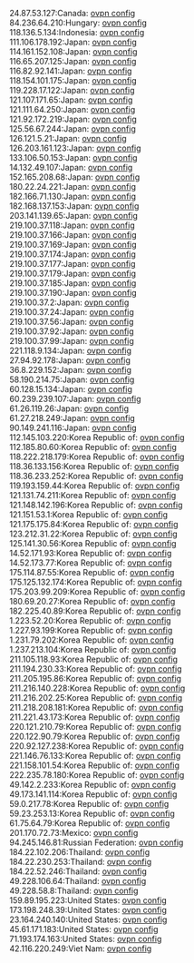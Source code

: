 24.87.53.127:Canada: [ovpn config](vpn/24_87_53_127.ovpn)  
84.236.64.210:Hungary: [ovpn config](vpn/84_236_64_210.ovpn)  
118.136.5.134:Indonesia: [ovpn config](vpn/118_136_5_134.ovpn)  
111.106.178.192:Japan: [ovpn config](vpn/111_106_178_192.ovpn)  
114.161.152.108:Japan: [ovpn config](vpn/114_161_152_108.ovpn)  
116.65.207.125:Japan: [ovpn config](vpn/116_65_207_125.ovpn)  
116.82.92.141:Japan: [ovpn config](vpn/116_82_92_141.ovpn)  
118.154.101.175:Japan: [ovpn config](vpn/118_154_101_175.ovpn)  
119.228.17.122:Japan: [ovpn config](vpn/119_228_17_122.ovpn)  
121.107.171.65:Japan: [ovpn config](vpn/121_107_171_65.ovpn)  
121.111.64.250:Japan: [ovpn config](vpn/121_111_64_250.ovpn)  
121.92.172.219:Japan: [ovpn config](vpn/121_92_172_219.ovpn)  
125.56.67.244:Japan: [ovpn config](vpn/125_56_67_244.ovpn)  
126.121.5.21:Japan: [ovpn config](vpn/126_121_5_21.ovpn)  
126.203.161.123:Japan: [ovpn config](vpn/126_203_161_123.ovpn)  
133.106.50.153:Japan: [ovpn config](vpn/133_106_50_153.ovpn)  
14.132.49.107:Japan: [ovpn config](vpn/14_132_49_107.ovpn)  
152.165.208.68:Japan: [ovpn config](vpn/152_165_208_68.ovpn)  
180.22.24.221:Japan: [ovpn config](vpn/180_22_24_221.ovpn)  
182.166.71.130:Japan: [ovpn config](vpn/182_166_71_130.ovpn)  
182.168.137.153:Japan: [ovpn config](vpn/182_168_137_153.ovpn)  
203.141.139.65:Japan: [ovpn config](vpn/203_141_139_65.ovpn)  
219.100.37.118:Japan: [ovpn config](vpn/219_100_37_118.ovpn)  
219.100.37.166:Japan: [ovpn config](vpn/219_100_37_166.ovpn)  
219.100.37.169:Japan: [ovpn config](vpn/219_100_37_169.ovpn)  
219.100.37.174:Japan: [ovpn config](vpn/219_100_37_174.ovpn)  
219.100.37.177:Japan: [ovpn config](vpn/219_100_37_177.ovpn)  
219.100.37.179:Japan: [ovpn config](vpn/219_100_37_179.ovpn)  
219.100.37.185:Japan: [ovpn config](vpn/219_100_37_185.ovpn)  
219.100.37.190:Japan: [ovpn config](vpn/219_100_37_190.ovpn)  
219.100.37.2:Japan: [ovpn config](vpn/219_100_37_2.ovpn)  
219.100.37.24:Japan: [ovpn config](vpn/219_100_37_24.ovpn)  
219.100.37.56:Japan: [ovpn config](vpn/219_100_37_56.ovpn)  
219.100.37.92:Japan: [ovpn config](vpn/219_100_37_92.ovpn)  
219.100.37.99:Japan: [ovpn config](vpn/219_100_37_99.ovpn)  
221.118.9.134:Japan: [ovpn config](vpn/221_118_9_134.ovpn)  
27.94.92.178:Japan: [ovpn config](vpn/27_94_92_178.ovpn)  
36.8.229.152:Japan: [ovpn config](vpn/36_8_229_152.ovpn)  
58.190.214.75:Japan: [ovpn config](vpn/58_190_214_75.ovpn)  
60.128.15.134:Japan: [ovpn config](vpn/60_128_15_134.ovpn)  
60.239.239.107:Japan: [ovpn config](vpn/60_239_239_107.ovpn)  
61.26.119.26:Japan: [ovpn config](vpn/61_26_119_26.ovpn)  
61.27.218.249:Japan: [ovpn config](vpn/61_27_218_249.ovpn)  
90.149.241.116:Japan: [ovpn config](vpn/90_149_241_116.ovpn)  
112.145.103.220:Korea Republic of: [ovpn config](vpn/112_145_103_220.ovpn)  
112.185.80.60:Korea Republic of: [ovpn config](vpn/112_185_80_60.ovpn)  
118.222.218.179:Korea Republic of: [ovpn config](vpn/118_222_218_179.ovpn)  
118.36.133.156:Korea Republic of: [ovpn config](vpn/118_36_133_156.ovpn)  
118.36.233.252:Korea Republic of: [ovpn config](vpn/118_36_233_252.ovpn)  
119.193.159.44:Korea Republic of: [ovpn config](vpn/119_193_159_44.ovpn)  
121.131.74.211:Korea Republic of: [ovpn config](vpn/121_131_74_211.ovpn)  
121.148.142.196:Korea Republic of: [ovpn config](vpn/121_148_142_196.ovpn)  
121.151.53.1:Korea Republic of: [ovpn config](vpn/121_151_53_1.ovpn)  
121.175.175.84:Korea Republic of: [ovpn config](vpn/121_175_175_84.ovpn)  
123.212.31.22:Korea Republic of: [ovpn config](vpn/123_212_31_22.ovpn)  
125.141.30.56:Korea Republic of: [ovpn config](vpn/125_141_30_56.ovpn)  
14.52.171.93:Korea Republic of: [ovpn config](vpn/14_52_171_93.ovpn)  
14.52.173.77:Korea Republic of: [ovpn config](vpn/14_52_173_77.ovpn)  
175.114.87.55:Korea Republic of: [ovpn config](vpn/175_114_87_55.ovpn)  
175.125.132.174:Korea Republic of: [ovpn config](vpn/175_125_132_174.ovpn)  
175.203.99.209:Korea Republic of: [ovpn config](vpn/175_203_99_209.ovpn)  
180.69.20.27:Korea Republic of: [ovpn config](vpn/180_69_20_27.ovpn)  
182.225.40.89:Korea Republic of: [ovpn config](vpn/182_225_40_89.ovpn)  
1.223.52.20:Korea Republic of: [ovpn config](vpn/1_223_52_20.ovpn)  
1.227.93.199:Korea Republic of: [ovpn config](vpn/1_227_93_199.ovpn)  
1.231.79.202:Korea Republic of: [ovpn config](vpn/1_231_79_202.ovpn)  
1.237.213.104:Korea Republic of: [ovpn config](vpn/1_237_213_104.ovpn)  
211.105.118.93:Korea Republic of: [ovpn config](vpn/211_105_118_93.ovpn)  
211.194.230.33:Korea Republic of: [ovpn config](vpn/211_194_230_33.ovpn)  
211.205.195.86:Korea Republic of: [ovpn config](vpn/211_205_195_86.ovpn)  
211.216.140.228:Korea Republic of: [ovpn config](vpn/211_216_140_228.ovpn)  
211.216.202.25:Korea Republic of: [ovpn config](vpn/211_216_202_25.ovpn)  
211.218.208.181:Korea Republic of: [ovpn config](vpn/211_218_208_181.ovpn)  
211.221.43.173:Korea Republic of: [ovpn config](vpn/211_221_43_173.ovpn)  
220.121.210.79:Korea Republic of: [ovpn config](vpn/220_121_210_79.ovpn)  
220.122.90.79:Korea Republic of: [ovpn config](vpn/220_122_90_79.ovpn)  
220.92.127.238:Korea Republic of: [ovpn config](vpn/220_92_127_238.ovpn)  
221.146.76.133:Korea Republic of: [ovpn config](vpn/221_146_76_133.ovpn)  
221.158.101.54:Korea Republic of: [ovpn config](vpn/221_158_101_54.ovpn)  
222.235.78.180:Korea Republic of: [ovpn config](vpn/222_235_78_180.ovpn)  
49.142.2.233:Korea Republic of: [ovpn config](vpn/49_142_2_233.ovpn)  
49.173.141.114:Korea Republic of: [ovpn config](vpn/49_173_141_114.ovpn)  
59.0.217.78:Korea Republic of: [ovpn config](vpn/59_0_217_78.ovpn)  
59.23.253.13:Korea Republic of: [ovpn config](vpn/59_23_253_13.ovpn)  
61.75.64.79:Korea Republic of: [ovpn config](vpn/61_75_64_79.ovpn)  
201.170.72.73:Mexico: [ovpn config](vpn/201_170_72_73.ovpn)  
94.245.146.81:Russian Federation: [ovpn config](vpn/94_245_146_81.ovpn)  
184.22.102.206:Thailand: [ovpn config](vpn/184_22_102_206.ovpn)  
184.22.230.253:Thailand: [ovpn config](vpn/184_22_230_253.ovpn)  
184.22.52.246:Thailand: [ovpn config](vpn/184_22_52_246.ovpn)  
49.228.106.64:Thailand: [ovpn config](vpn/49_228_106_64.ovpn)  
49.228.58.8:Thailand: [ovpn config](vpn/49_228_58_8.ovpn)  
159.89.195.223:United States: [ovpn config](vpn/159_89_195_223.ovpn)  
173.198.248.39:United States: [ovpn config](vpn/173_198_248_39.ovpn)  
23.164.240.140:United States: [ovpn config](vpn/23_164_240_140.ovpn)  
45.61.171.183:United States: [ovpn config](vpn/45_61_171_183.ovpn)  
71.193.174.163:United States: [ovpn config](vpn/71_193_174_163.ovpn)  
42.116.220.249:Viet Nam: [ovpn config](vpn/42_116_220_249.ovpn)  
